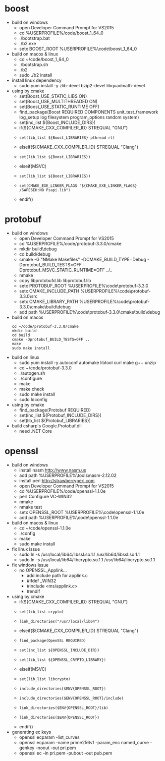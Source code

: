 # boost
* build on windows
    * open Developer Command Prompt for VS2015
    * cd %USERPROFILE%/code/boost_1_64_0
    * ./bootstrap.bat
    * ./b2.exe
    * setx BOOST_ROOT %USERPROFILE%\code\boost_1_64_0
* build on macos & linux
    * cd ~/code/boost_1_64_0
    * ./bootstrap.sh
    * ./b2
    * sudo ./b2 install
* install linux dependency
    * sudo yum install -y zlib-devel bzip2-devel libquadmath-devel
* using by cmake
    * set(Boost_USE_STATIC_LIBS ON)
    * set(Boost_USE_MULTITHREADED ON)
    * set(Boost_USE_STATIC_RUNTIME OFF)
    * find_package(Boost REQUIRED COMPONENTS unit_test_framework log_setup log filesystem program_options random system)
    * set(inc_list ${Boost_INCLUDE_DIRS})
    * if(${CMAKE_CXX_COMPILER_ID} STREQUAL "GNU")
    *     set(lib_list ${Boost_LIBRARIES} pthread rt)
    * elseif(${CMAKE_CXX_COMPILER_ID} STREQUAL "Clang")
    *     set(lib_list ${Boost_LIBRARIES})
    * elseif(MSVC)
    *     set(lib_list ${Boost_LIBRARIES})
    *     set(CMAKE_EXE_LINKER_FLAGS "${CMAKE_EXE_LINKER_FLAGS} /SAFESEH:NO Psapi.lib")
    * endif()

# protobuf
* build on windows
    * open Developer Command Prompt for VS2015
    * cd %USERPROFILE%/code/protobuf-3.3.0/cmake
    * mkdir build\debug
    * cd build/debug
    * cmake -G "NMake Makefiles" -DCMAKE_BUILD_TYPE=Debug -Dprotobuf_BUILD_TESTS=OFF -Dprotobuf_MSVC_STATIC_RUNTIME=OFF ../..
    * nmake
    * copy libprotobufd.lib libprotobuf.lib
    * setx PROTOBUF_ROOT %USERPROFILE%\code\protobuf-3.3.0
    * setx CMAKE_INCLUDE_PATH %USERPROFILE%\code\protobuf-3.3.0\src
    * setx CMAKE_LIBRARY_PATH %USERPROFILE%\code\protobuf-3.3.0\cmake\build\debug
    * add path %USERPROFILE%\code\protobuf-3.3.0\cmake\build\debug
* build on macos
    ```shell
    cd ~/code/protobuf-3.3.0/cmake
    mkdir build
    cd build
    cmake -Dprotobuf_BUILD_TESTS=OFF ..
    make
    sudo make install
    ```
* build on linux
    * sudo yum install -y autoconf automake libtool curl make g++ unzip
    * cd ~/code/protobuf-3.3.0
    * ./autogen.sh
    * ./configure
    * make
    * make check
    * sudo make install
    * sudo ldconfig
* using by cmake
    * find_package(Protobuf REQUIRED)
    * set(inc_list ${Protobuf_INCLUDE_DIRS})
    * set(lib_list ${Protobuf_LIBRARIES})
* build csharp's Google.Protobuf.dll
    * need .NET Core

# openssl
* build on windows
    * install nasm http://www.nasm.us
    * add path %USERPROFILE%\tools\nasm-2.12.02
    * install perl http://strawberryperl.com
    * open Developer Command Prompt for VS2015
    * cd %USERPROFILE%/code/openssl-1.1.0e
    * perl Configure VC-WIN32
    * nmake
    * nmake test
    * setx OPENSSL_ROOT %USERPROFILE%\code\openssl-1.1.0e
    * add path %USERPROFILE%\code\openssl-1.1.0e
* build on macos & linux
    * cd ~/code/openssl-1.1.0e
    * ./config
    * make
    * sudo make install
* fix linux issue
    * sudo ln -s /usr/local/lib64/libssl.so.1.1 /usr/lib64/libssl.so.1.1
    * sudo ln -s /usr/local/lib64/libcrypto.so.1.1 /usr/lib64/libcrypto.so.1.1
* fix windows issue
    * no OPENSSL_Applink...
        * add include path for applink.c
        * #ifdef _WIN32
        * #include <ms/applink.c>
        * #endif
* using by cmake
    * if(${CMAKE_CXX_COMPILER_ID} STREQUAL "GNU")
    *     set(lib_list crypto)
    *     link_directories("/usr/local/lib64")
    * elseif(${CMAKE_CXX_COMPILER_ID} STREQUAL "Clang")
    *     find_package(OpenSSL REQUIRED)
    *     set(inc_list ${OPENSSL_INCLUDE_DIR})
    *     set(lib_list ${OPENSSL_CRYPTO_LIBRARY})
    * elseif(MSVC)
    *     set(lib_list libcrypto)
    *     include_directories($ENV{OPENSSL_ROOT})
    *     include_directories($ENV{OPENSSL_ROOT}/include)
    *     link_directories($ENV{OPENSSL_ROOT}/lib)
    *     link_directories($ENV{OPENSSL_ROOT})
    * endif()
* generating ec keys
    * openssl ecparam -list_curves
    * openssl ecparam -name prime256v1 -param_enc named_curve -genkey -noout -out pri.pem
    * openssl ec -in pri.pem -pubout -out pub.pem
